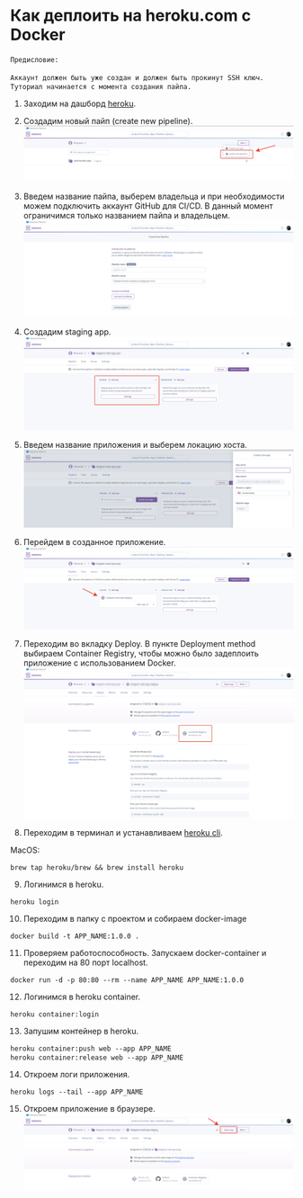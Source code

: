 # Как деплоить на heroku.com с Docker

```
Предисловие: 

Аккаунт должен быть уже создан и должен быть прокинут SSH ключ.
Туториал начинается с момента создания пайпа.
```
1. Заходим на дашборд [heroku](https://dashboard.heroku.com/apps).

2. Создадим новый пайп (create new pipeline).
![dashboard](./image1.png)

3. Введем название пайпа, выберем владельца и при необходимости можем подключить аккаунт GitHub для CI/CD. В данный момент ограничимся только названием пайпа и владельцем.
![create pipe](./image2.png)

4. Создадим staging app.
![create app](./image3.png)

5. Введем название приложения и выберем локацию хоста.
![create app](./image4.png)

6. Перейдем в созданное приложение.
![to app](./image5.png)

7. Переходим во вкладку Deploy. В пункте Deployment method выбираем Container Registry, чтобы можно было задеплоить приложение с использованием Docker.
![app](./image6.png)

8. Переходим в терминал и устанавливаем [heroku cli](https://devcenter.heroku.com/articles/heroku-cli). 

MacOS:

```
brew tap heroku/brew && brew install heroku
```

9. Логинимся в heroku.

```
heroku login
```

10. Переходим в папку с проектом и собираем docker-image

```
docker build -t APP_NAME:1.0.0 .
```

11. Проверяем работоспособность. Запускаем docker-container и переходим на 80 порт localhost.

```
docker run -d -p 80:80 --rm --name APP_NAME APP_NAME:1.0.0
```

12. Логинимся в heroku container.

```
heroku container:login
```

13. Запушим контейнер в heroku.

```
heroku container:push web --app APP_NAME
heroku container:release web --app APP_NAME
```

14. Откроем логи приложения.
```
heroku logs --tail --app APP_NAME
```

15. Откроем приложение в браузере.
![app](./image7.png)